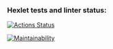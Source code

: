 ### Hexlet tests and linter status:

[![Actions Status](https://github.com/aleksusergit/frontend-project-11/workflows/hexlet-check/badge.svg)](https://github.com/aleksusergit/frontend-project-11/actions)

[![Maintainability](https://api.codeclimate.com/v1/badges/a1c242c410a6fecdc996/maintainability)](https://codeclimate.com/github/aleksusergit/frontend-project-11/maintainability)
